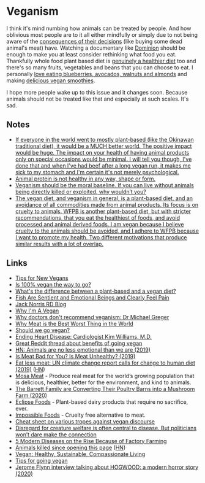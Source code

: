 # Veganism

I think it's mind numbing how animals can be treated by people. And how oblivious most people are to it all either mindfully or simply due to not being aware of the [consequences of their decisions](https://www.youtube.com/watch?v=OW6AgWPWRP4) \(like buying some dead animal's meat\) have. Watching a documentary like [Dominion](https://www.youtube.com/watch?v=ny6aqdFy9SI) should be enough to make you at least consider rethinking what food you eat. Thankfully whole food plant based diet is [genuinely a healthier diet](../health/nutrition/) too and there's so many fruits, vegetables and beans that you can choose to eat. I personally [love eating blueberries, avocados, walnuts and almonds](../health/nutrition/foods.md) and making [delicious vegan smoothies](../health/nutrition/recipes.md).

I hope more people wake up to this issue and it changes soon. Because animals should not be treated like that and especially at such scales. It's sad.

## Notes

* [If everyone in the world went to mostly plant-based \(like the Okinawan traditional diet\), it would be a MUCH better world. The positive impact would be huge. The impact on your health of having animal products only on special occasions would be minimal. I will tell you though, I've done that and when I've had beef after a long vegan run, it makes me sick to my stomach and I'm certain it's not merely psychological.](https://www.reddit.com/r/PlantBasedDiet/comments/8x3tfm/is_100_vegan_the_way_to_go/)
* [Animal protein is not healthy in any way, shape or form.](https://nutritionfacts.org/topics/animal-protein/)
* [Veganism should be the moral baseline. If you can live without animals being directly killed or exploited, why wouldn’t you?](https://www.reddit.com/r/PlantBasedDiet/comments/8x3tfm/is_100_vegan_the_way_to_go/)
* [The vegan diet, and veganism in general, is a plant-based diet, and an avoidance of all commodities made from animal products. Its focus is on cruelty to animals. WFPB is another plant-based diet, but with stricter recommendations, that you eat the healthiest of foods, and avoid processed and animal derived foods. I am vegan because I believe cruelty to the animals should be avoided, and I adhere to WFPB because I want to promote my health. Two different motivations that produce similar results with a lot of overlap.](https://www.reddit.com/r/PlantBasedDiet/comments/82lw2d/whats_the_difference_between_a_plantbased_and_a/)

## Links

* [Tips for New Vegans](https://veganhealth.org/tips-for-new-vegans/)
* [Is 100% vegan the way to go?](https://www.reddit.com/r/PlantBasedDiet/comments/8x3tfm/is_100_vegan_the_way_to_go/)
* [What's the difference between a plant-based and a vegan diet?](https://www.reddit.com/r/PlantBasedDiet/comments/82lw2d/whats_the_difference_between_a_plantbased_and_a/)
* [Fish Are Sentient and Emotional Beings and Clearly Feel Pain](https://www.psychologytoday.com/us/blog/animal-emotions/201406/fish-are-sentient-and-emotional-beings-and-clearly-feel-pain)
* [Jack Norris RD Blog](http://jacknorrisrd.com/)
* [Why I'm A Vegan](https://www.youtube.com/watch?v=6DgUb9w8mOY)
* [Why doctors don't recommend veganism: Dr Michael Greger](https://www.youtube.com/watch?v=ajhX5jWmlL0)
* [Why Meat is the Best Worst Thing in the World](https://www.youtube.com/watch?v=NxvQPzrg2Wg)
* [Should we go vegan?](https://en.wikiversity.org/wiki/Should_we_go_vegan%3F)
* [Ending Heart Disease: Cardiologist Kim Williams, M.D.](https://www.youtube.com/watch?v=X4TMsRKOe8Q)
* [Great Reddit thread about benefits of going vegan](https://www.reddit.com/r/PlantBasedDiet/comments/9xwyls/posted_this_in_rvegan_and_they_sent_me_here/)
* [HN: Animals are no less emotional than we are \(2019\)](https://news.ycombinator.com/item?id=19342135)
* [Is Meat Bad for You? Is Meat Unhealthy? \(2019\)](https://www.youtube.com/watch?v=ouAccsTzlGU)
* [Eat less meat: UN climate change report calls for change to human diet \(2019\)](https://www.nature.com/articles/d41586-019-02409-7) \([HN](https://news.ycombinator.com/item?id=20652145)\)
* [Mosa Meat](https://www.mosameat.com/) - Produce real meat for the world’s growing population that is delicious, healthier, better for the environment, and kind to animals.
* [The Barrett Family are Converting Their Poultry Barns into a Mushroom Farm \(2020\)](https://www.youtube.com/watch?v=OW6AgWPWRP4)
* [Eclipse Foods](https://www.eclipsefoods.com/) - Plant-based dairy products that require no sacrifice, ever.
* [Impossible Foods](https://impossiblefoods.com/) - Cruelty free alternative to meat.
* [Cheat sheet on various tropes against vegan discourse](https://wiki.xxiivv.com/site/vegan.html)
* [Disregard for creature welfare is often central to disease. But politicians won’t dare make the connection](https://www.theguardian.com/commentisfree/2020/apr/11/surely-the-link-between-abusing-animals-and-the-worlds-health-is-now-clear)
* [5 Modern Diseases on the Rise Because of Factory Farming](https://www.onegreenplanet.org/animalsandnature/5-modern-diseases-on-the-rise-because-of-factory-farming/)
* [Animals killed since opening this page](https://justone.earth/food/) \([HN](https://news.ycombinator.com/item?id=23084972)\)
* [Vegan: Healthy, Sustainable, Compassionate Living](https://sunaku.github.io/vegan-for-life.html)
* [Tips for going vegan](https://rosiecampbell.me/tips-for-going-vegan)
* [Jerome Flynn interview talking about HOGWOOD: a modern horror story \(2020\)](https://www.youtube.com/watch?v=a_mQR7w__F0)

